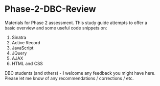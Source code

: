 Phase-2-DBC-Review
==================

Materials for Phase 2 assessment. This study guide attempts to offer a basic overview and some useful code snippets on:

1. Sinatra
2. Active Record
3. JavaScript
4. JQuery
5. AJAX
6. HTML and CSS

DBC students (and others) - I welcome any feedback you might have here. Please let me know of any recommendations / corrections / etc. 


